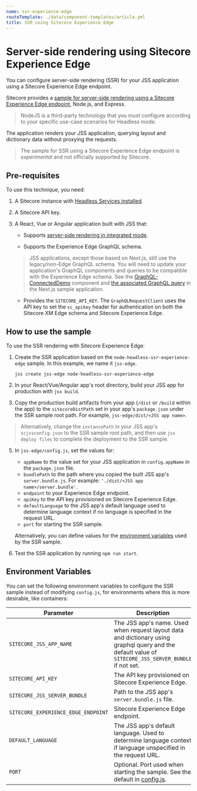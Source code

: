 ```yaml
---
name: ssr-experience-edge
routeTemplate: ./data/component-templates/article.yml
title: SSR using Sitecore Experience Edge
---
```


# Server-side rendering using Sitecore Experience Edge

You can configure server-side rendering (SSR) for your JSS application using a Sitecore Experience Edge endpoint. 

Sitecore provides a [sample for server-side rendering using a Sitecore Experience Edge endpoint](https://github.com/Sitecore/jss/tree/dev/samples/node-headless-ssr-experience-edge), Node.js, and Express. 

 > NodeJS is a third-party technology that you must configure according to your specific use-case scenarios for Headless mode.

The application renders your JSS application, querying layout and dictionary data without proxying the requests.

> The sample for SSR using a Sitecore Experience Edge endpoint is _experimental_ and not officially supported by Sitecore.

## Pre-requisites

To use this technique, you need:

1. A Sitecore instance with [Headless Services installed](/docs/client-frameworks/getting-started/jss-server-install).

2. A Sitecore API key. 

3. A React, Vue or Angular application built with JSS that:

   - Supports [server-side rendering in integrated mode](/docs/techniques/ssr/integrated-mode-ssr).

   - Supports the Experience Edge GraphQL schema. 

   > JSS applications, except those based on Next.js, still use the legacy/non-Edge GraphQL schema. You will need to update your application's GraphQL components and queries to be compatible with the Experience Edge schema. See the [GraphQL-ConnectedDemo](https://github.com/Sitecore/jss/blob/master/samples/nextjs/src/components/graphql/GraphQL-ConnectedDemo.tsx) component and [the associated GraphQL query](https://github.com/Sitecore/jss/blob/dev/samples/nextjs/src/components/graphql/GraphQL-ConnectedDemo.graphql) in the Next.js sample application.

   - Provides the `SITECORE_API_KEY`. The `GraphQLRequestClient` uses the API key to set the `sc_apikey` header for authentication on both the Sitecore XM Edge schema and Sitecore Experience Edge.

## How to use the sample

To use the SSR rendering with Sitecore Experience Edge:

1. Create the SSR application based on the `node-headless-ssr-experience-edge` sample. In this example, we name it `jss-edge`.

   ```
   jss create jss-edge node-headless-ssr-experience-edge
   ```

2. In your React/Vue/Angular app's root directory, build your JSS app for production with `jss build`.

3. Copy the production build artifacts from your app (`/dist` or `/build` within the app) to the `sitecoreDistPath` set in your app's `package.json` under the SSR sample root path. For example, `jss-edge/dist/<JSS app name>`.

> Alternatively, change the `instancePath` in your JSS app's `scjssconfig.json` to the SSR sample root path, and then use `jss deploy files` to complete the deployment to the SSR sample.

5. In `jss-edge/config.js`, set the values for:

   - `appName` to the value set for your JSS application in `config.appName` in the `package.json` file.
   - `bundlePath` to the path where you copied the built JSS app's `server.bundle.js`. For example: `'./dist/<JSS app name>/server.bundle'`. 
   - `endpoint` to your Experience Edge endpoint.
   - `apiKey` to the API key provisioned on Sitecore Experience Edge.
   - `defaultLanguage` to the JSS app's default language used to determine language context if no language is specified in the request URL.
   - `port` for starting the SSR sample. 

   Alternatively, you can define values for the [environment variables](#environment-variables) used by the SSR sample.

6. Test the SSR application by running `npm run start`.

## Environment Variables

You can set the following environment variables to configure the SSR sample instead of modifying `config.js`, for environments where this is more desirable, like containers:

| Parameter                           | Description                                                  |
| ----------------------------------- | ------------------------------------------------------------ |
| `SITECORE_JSS_APP_NAME`             | The JSS app's name. Used when request layout data and dictionary using graphql query and the default value of `SITECORE_JSS_SERVER_BUNDLE` if not set. |
| `SITECORE_API_KEY`                  | The API key provisioned on Sitecore Experience Edge.         |
| `SITECORE_JSS_SERVER_BUNDLE`        | Path to the JSS app's `server.bundle.js` file.               |
| `SITECORE_EXPERIENCE_EDGE_ENDPOINT` | Sitecore Experience Edge endpoint.                           |
| `DEFAULT_LANGUAGE`                  | The JSS app's default language. Used to determine language context if language unspecified in the request URL. |
| `PORT`                              | Optional. Port used when starting the sample. See the default in [config.js](https://github.com/Sitecore/jss/blob/dev/samples/node-headless-ssr-experience-edge/config.js). |

